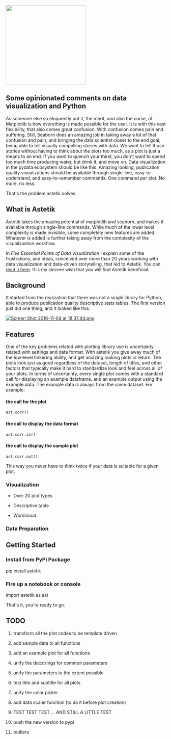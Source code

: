 <img width=250 src='https://raw.githubusercontent.com/mikkokotila/astetik/master/logo.png'>

## Some opinionated comments on data visualization and Python

As someone else so eloquently put it, the merit, and also the curse, of Matplotlib is how everything is made possible for the user. It is with this vast flexibility, that also comes great confusion. With confusion comes pain and suffering. Still, Seaborn does an amazing job in taking away a lot of that confusion and pain, and bringing the data scientist closer to the end goal; being able to tell visually compelling stories with data. We want to tell those stories without having to think about the plots too much, as a plot is just a means to an end. If you want to quench your thirst, you don't want to spend too much time producing water, but drink it, and move on. Data visualization in the pydata ecosystem should be like this. Amazing looking, publication quality visualizations should be available through single-line, easy-to-understand, and easy-to-remember commands. One command per plot. No more, no less. 

That's the problem astetik solves.

## What is Astetik

Astetik takes the amazing potential of matplotlib and seaborn, and makes it available through single-line commands. While much of the lower level complexity is made invisible, some completely new features are added. Whatever is added is further taking away from the complexity of the visualizastion workflow. 

In *Five Essential Points of Data Visualization* I explain some of the frustrations, and ideas, conceived over more than 20 years working with data visualization and data-driven storytelling, that led to Astetik. You can [read it here](https://medium.com/@mikkokotila/five-essential-points-on-data-visualization-2856b80730b3). It is my sincere wish that you will find Astetik beneficial. 

## Background 

It started from the realization that there was not a single library for Python, able to produce publication quality descriptive stats tables. The first version just did one thing, and it looked like this: 

[![Screen Shot 2016-11-04 at 18.37.44.png](https://s14.postimg.org/hnoexoujl/Screen_Shot_2016_11_04_at_18_37_44.png)](https://postimg.org/image/70uls9me5/)

## Features 

One of the key problems related with plotting library use is uncertainty related with settings and data format. With astetik you give away much of the low-level tinkering ability, and get amazing looking plots in return. The plots look just as good regardless of the dataset, length of titles, and other factors that typically make it hard to standardize look and feel across all of your plots. In terms of uncertainty, every single plot comes with a standard call for displaying an example dataframe, and an example output using the example data. The example data is always from the same dataset. For example: 

#### the call for the plot

    ast.corr()
    
#### the call to display the data format

    ast.corr.in()

#### the call to display the sample plot 

    ast.corr.out()

This way you never have to think twice if your data is suitable for a given plot. 

### Visualization

- Over 20 plot types

- Descriptive table

- Wordcloud

### Data Preparation 


## Getting Started 

### Install from PyPi Package 

   pip install astetik

### Fire up a notebook or console

   import astetik as ast
   
That's it, you're ready to go. 

## TODO

1) transform all the plot codes to be template driven

2) add sample data to all functions

3) add an example plot for all functions

4) unify the docstrings for common parameters

5) unify the parameters to the extent possible

6) test title and subtitle for all plots

7) unify the color picker

8) add data scaler function (to do it before plot creation) 

9) TEST TEST TEST ... AND STILL A LITTLE TEST

10) push the new version to pypi

9) outliers
